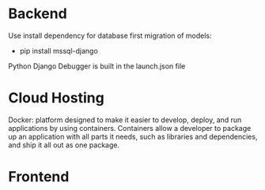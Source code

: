 # Backend
Use install dependency for database first migration of models:
- pip install mssql-django

Python Django Debugger is built in the launch.json file

# Cloud Hosting
Docker: platform designed to make it easier to develop, deploy, and run applications by using containers. Containers allow a developer to package up an application with all parts it needs, such as libraries and dependencies, and ship it all out as one package.

# Frontend

